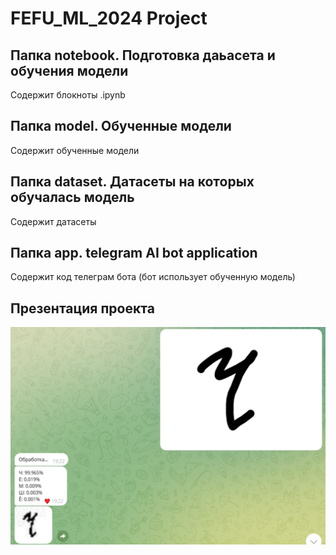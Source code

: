 # FEFU_ML_2024 Project

## Папка notebook. Подготовка даьасета и обучения модели
Содержит блокноты .ipynb

## Папка model. Обученные модели
Содержит обученные модели

## Папка dataset. Датасеты на которых обучалась модель
Содержит датасеты

## Папка app. telegram AI bot application
Содержит код телеграм бота (бот использует обученную модель)

## Презентация проекта
![](./assets/preview1.png)

